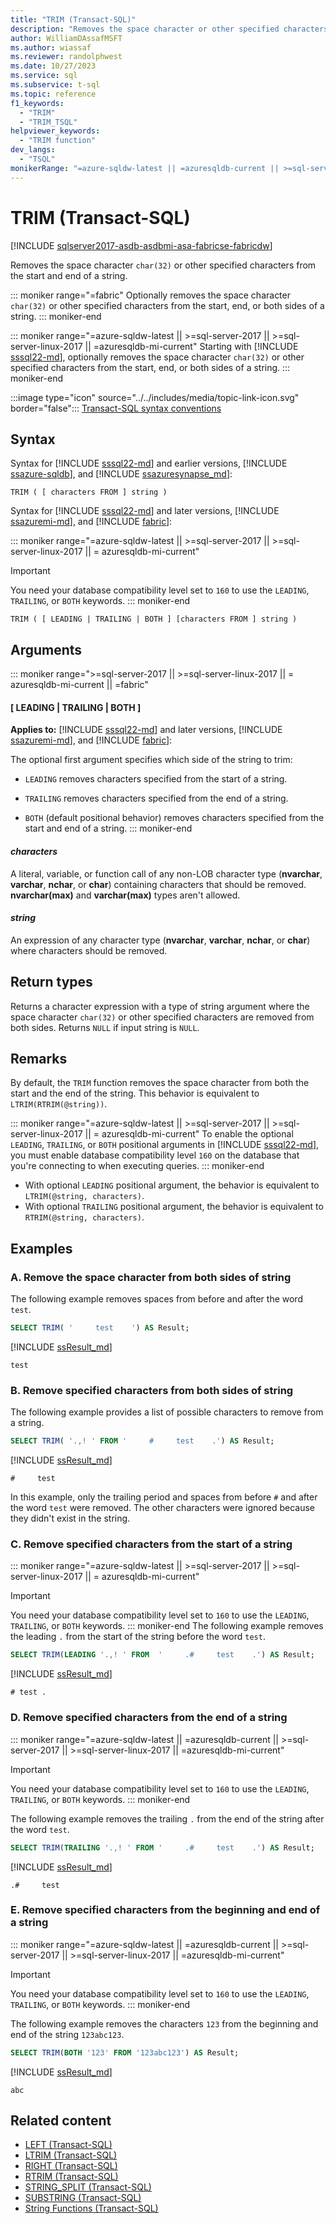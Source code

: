 ```yaml
---
title: "TRIM (Transact-SQL)"
description: "Removes the space character or other specified characters from the start and end of a string."
author: WilliamDAssafMSFT
ms.author: wiassaf
ms.reviewer: randolphwest
ms.date: 10/27/2023
ms.service: sql
ms.subservice: t-sql
ms.topic: reference
f1_keywords:
  - "TRIM"
  - "TRIM_TSQL"
helpviewer_keywords:
  - "TRIM function"
dev_langs:
  - "TSQL"
monikerRange: "=azure-sqldw-latest || =azuresqldb-current || >=sql-server-2017 || >=sql-server-linux-2017 || =azuresqldb-mi-current || =fabric"
---
```

# TRIM (Transact-SQL)

[!INCLUDE [sqlserver2017-asdb-asdbmi-asa-fabricse-fabricdw](../../includes/applies-to-version/sqlserver2017-asdb-asdbmi-asa-fabricse-fabricdw.md)]

Removes the space character `char(32)` or other specified characters from the start and end of a string.

::: moniker range="=fabric"
Optionally removes the space character `char(32)` or other specified characters from the start, end, or both sides of a string.
::: moniker-end

::: moniker range="=azure-sqldw-latest || >=sql-server-2017 || >=sql-server-linux-2017 || =azuresqldb-mi-current"
Starting with [!INCLUDE [sssql22-md](../../includes/sssql22-md.md)], optionally removes the space character `char(32)` or other specified characters from the start, end, or both sides of a string.
::: moniker-end

:::image type="icon" source="../../includes/media/topic-link-icon.svg" border="false"::: [Transact-SQL syntax conventions](../language-elements/transact-sql-syntax-conventions-transact-sql.md)

## Syntax

Syntax for [!INCLUDE [sssql22-md](../../includes/sssql22-md.md)] and earlier versions, [!INCLUDE [ssazure-sqldb](../../includes/ssazure-sqldb.md)], and [!INCLUDE [ssazuresynapse_md](../../includes/ssazuresynapse-md.md)]:

```syntaxsql
TRIM ( [ characters FROM ] string )
```

Syntax for [!INCLUDE [sssql22-md](../../includes/sssql22-md.md)] and later versions, [!INCLUDE [ssazuremi-md](../../includes/ssazuremi-md.md)], and [!INCLUDE [fabric](../../includes/fabric.md)]:

::: moniker range="=azure-sqldw-latest || >=sql-server-2017 || >=sql-server-linux-2017 || = azuresqldb-mi-current"
> [!IMPORTANT]  
> You need your database compatibility level set to `160` to use the `LEADING`, `TRAILING`, or `BOTH` keywords.
::: moniker-end

```syntaxsql
TRIM ( [ LEADING | TRAILING | BOTH ] [characters FROM ] string )
```

## Arguments

::: moniker range=">=sql-server-2017 || >=sql-server-linux-2017 || = azuresqldb-mi-current || =fabric"
#### [ LEADING | TRAILING | BOTH ]

**Applies to:** [!INCLUDE [sssql22-md](../../includes/sssql22-md.md)] and later versions, [!INCLUDE [ssazuremi-md](../../includes/ssazuremi-md.md)], and [!INCLUDE [fabric](../../includes/fabric.md)]:

The optional first argument specifies which side of the string to trim:

- `LEADING` removes characters specified from the start of a string.

- `TRAILING` removes characters specified from the end of a string.

- `BOTH` (default positional behavior) removes characters specified from the start and end of a string.
::: moniker-end

#### *characters*

A literal, variable, or function call of any non-LOB character type (**nvarchar**, **varchar**, **nchar**, or **char**) containing characters that should be removed. **nvarchar(max)** and **varchar(max)** types aren't allowed.

#### *string*

An expression of any character type (**nvarchar**, **varchar**, **nchar**, or **char**) where characters should be removed.

## Return types

Returns a character expression with a type of string argument where the space character `char(32)` or other specified characters are removed from both sides. Returns `NULL` if input string is `NULL`.

## Remarks

By default, the `TRIM` function removes the space character from both the start and the end of the string. This behavior is equivalent to `LTRIM(RTRIM(@string))`.

::: moniker range="=azure-sqldw-latest || >=sql-server-2017 || >=sql-server-linux-2017 || = azuresqldb-mi-current"
To enable the optional `LEADING`, `TRAILING`, or `BOTH` positional arguments in [!INCLUDE [sssql22-md](../../includes/sssql22-md.md)], you must enable database compatibility level `160` on the database that you're connecting to when executing queries.
::: moniker-end

- With optional `LEADING` positional argument, the behavior is equivalent to `LTRIM(@string, characters)`.
- With optional `TRAILING` positional argument, the behavior is equivalent to `RTRIM(@string, characters)`.

## Examples

### A. Remove the space character from both sides of string

The following example removes spaces from before and after the word `test`.

```sql
SELECT TRIM( '     test    ') AS Result;
```

[!INCLUDE [ssResult_md](../../includes/ssresult-md.md)]

```output
test
```

### B. Remove specified characters from both sides of string

The following example provides a list of possible characters to remove from a string.

```sql
SELECT TRIM( '.,! ' FROM '     #     test    .') AS Result;
```

[!INCLUDE [ssResult_md](../../includes/ssresult-md.md)]

```output
#     test
```

In this example, only the trailing period and spaces from before `#` and after the word `test` were removed. The other characters were ignored because they didn't exist in the string.

### C. Remove specified characters from the start of a string

::: moniker range="=azure-sqldw-latest || >=sql-server-2017 || >=sql-server-linux-2017 || = azuresqldb-mi-current"
> [!IMPORTANT]  
> You need your database compatibility level set to `160` to use the `LEADING`, `TRAILING`, or `BOTH` keywords.
::: moniker-end
The following example removes the leading `.` from the start of the string before the word `test`.

```sql
SELECT TRIM(LEADING '.,! ' FROM  '     .#     test    .') AS Result;
```

[!INCLUDE [ssResult_md](../../includes/ssresult-md.md)]

```output
# test .
```

### D. Remove specified characters from the end of a string

::: moniker range="=azure-sqldw-latest || =azuresqldb-current || >=sql-server-2017 || >=sql-server-linux-2017 || =azuresqldb-mi-current"
> [!IMPORTANT]  
> You need your database compatibility level set to `160` to use the `LEADING`, `TRAILING`, or `BOTH` keywords.
::: moniker-end

The following example removes the trailing `.` from the end of the string after the word `test`.

```sql
SELECT TRIM(TRAILING '.,! ' FROM '     .#     test    .') AS Result;
```

[!INCLUDE [ssResult_md](../../includes/ssresult-md.md)]

```output
.#     test
```

### E. Remove specified characters from the beginning and end of a string

::: moniker range="=azure-sqldw-latest || =azuresqldb-current || >=sql-server-2017 || >=sql-server-linux-2017 || =azuresqldb-mi-current"
> [!IMPORTANT]  
> You need your database compatibility level set to `160` to use the `LEADING`, `TRAILING`, or `BOTH` keywords.
::: moniker-end

The following example removes the characters `123` from the beginning and end of the string `123abc123`.

```sql
SELECT TRIM(BOTH '123' FROM '123abc123') AS Result;
```

[!INCLUDE [ssResult_md](../../includes/ssresult-md.md)]

```output
abc
```

## Related content

- [LEFT (Transact-SQL)](left-transact-sql.md)
- [LTRIM (Transact-SQL)](ltrim-transact-sql.md)
- [RIGHT (Transact-SQL)](right-transact-sql.md)
- [RTRIM (Transact-SQL)](rtrim-transact-sql.md)
- [STRING_SPLIT (Transact-SQL)](string-split-transact-sql.md)
- [SUBSTRING (Transact-SQL)](substring-transact-sql.md)
- [String Functions (Transact-SQL)](string-functions-transact-sql.md)
